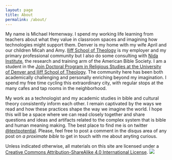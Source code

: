 ```yaml
---
layout: page
title: About
permalink: /about/
---
```


My name is Michael Hemenway. I spend my working life learning from teachers about what they value in classroom spaces and imagining how technologies might support them. Denver is my home with my wife April and our children Micah and Amy. [Iliff School of Theology](http://www.iliff.edu) is my employer and my primary professional community but I also do some consulting with [Nida Institute](http://www.nidainstitute.org), the research and training arm of the American Bible Society. I am a student in the [Join Doctoral Program in Religious Studies at the University of Denver and Iliff School of Theology](http://www.du.edu/duiliffjoint/). The community here has been both academically challenging and personally enriching beyond my imagination. I spend my free time cycling this extraordinary city, with regular stops at the many cafes and tap rooms in the neighborhood.

My work as a technologist and my academic studies in bible and cultural theory consistently inform each other. I remain captivated by the ways we read and how these practices shape the way we imagine the world. I hope this will be a space where we can read closely together and share questions and ideas and artifacts related to the complex system that is bible and human meaning making. The best place to find me is on twitter [@textpotential](https://twitter.com/textpotential). Please, feel free to post a comment in the disqus area of any post on *a proximate bible* to get in touch with me about anyting curious.

Unless indicated otherwise, all materials on this site are licensed under a [Creative Commons Attribution-ShareAlike 4.0 International License](http://creativecommons.org/licenses/by-sa/4.0/).
![]({{site.baseurl}}/assets/article_images/w600_64f2b55fa8737857dc284698d5823d60.jpg)